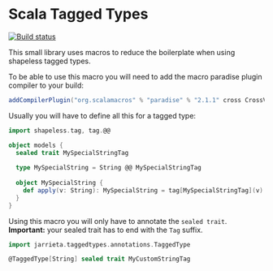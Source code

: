 # Scala Tagged Types


[![Build status](https://travis-ci.org/javierarrieta/scala-taggedtypes.svg?branch=master)](https://travis-ci.org/javierarrieta/scala-taggedtypes)

This small library uses macros to reduce the boilerplate when using shapeless tagged types.

To be able to use this macro you will need to add the macro paradise plugin compiler to your build:

```scala
addCompilerPlugin("org.scalamacros" % "paradise" % "2.1.1" cross CrossVersion.full)
```
Usually you will have to define all this for a tagged type:

```scala
import shapeless.tag, tag.@@

object models {
  sealed trait MySpecialStringTag
  
  type MySpecialString = String @@ MySpecialStringTag
  
  object MySpecialString {
    def apply(v: String): MySpecialString = tag[MySpecialStringTag](v)
  }
}
```

Using this macro you will only have to annotate the `sealed trait`.
**Important:** your sealed trait has to end with the `Tag` suffix.

```scala
import jarrieta.taggedtypes.annotations.TaggedType

@TaggedType[String] sealed trait MyCustomStringTag

```